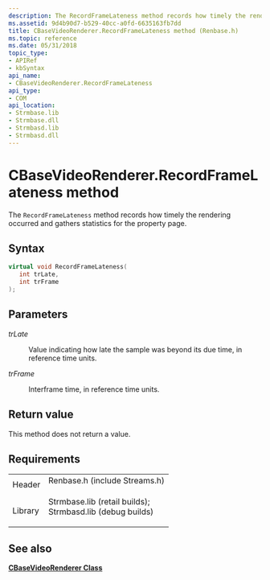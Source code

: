 ```yaml
---
description: The RecordFrameLateness method records how timely the rendering occurred and gathers statistics for the property page.
ms.assetid: 9d4b90d7-b529-40cc-a0fd-6635163fb7dd
title: CBaseVideoRenderer.RecordFrameLateness method (Renbase.h)
ms.topic: reference
ms.date: 05/31/2018
topic_type: 
- APIRef
- kbSyntax
api_name: 
- CBaseVideoRenderer.RecordFrameLateness
api_type: 
- COM
api_location: 
- Strmbase.lib
- Strmbase.dll
- Strmbasd.lib
- Strmbasd.dll
---
```


# CBaseVideoRenderer.RecordFrameLateness method

The `RecordFrameLateness` method records how timely the rendering occurred and gathers statistics for the property page.

## Syntax


```C++
virtual void RecordFrameLateness(
   int trLate,
   int trFrame
);
```



## Parameters

<dl> <dt>

*trLate* 
</dt> <dd>

Value indicating how late the sample was beyond its due time, in reference time units.

</dd> <dt>

*trFrame* 
</dt> <dd>

Interframe time, in reference time units.

</dd> </dl>

## Return value

This method does not return a value.

## Requirements



|                    |                                                                                                                                                                                            |
|--------------------|--------------------------------------------------------------------------------------------------------------------------------------------------------------------------------------------|
| Header<br/>  | <dl> <dt>Renbase.h (include Streams.h)</dt> </dl>                                                                                   |
| Library<br/> | <dl> <dt>Strmbase.lib (retail builds); </dt> <dt>Strmbasd.lib (debug builds)</dt> </dl> |



## See also

<dl> <dt>

[**CBaseVideoRenderer Class**](cbasevideorenderer.md)
</dt> </dl>

 

 




